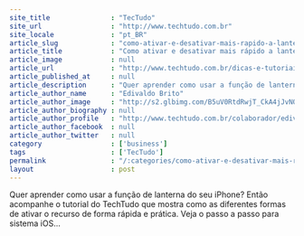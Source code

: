 ```yaml
---
site_title               : "TecTudo"
site_url                 : "http://www.techtudo.com.br"
site_locale              : "pt_BR"
article_slug             : "como-ativar-e-desativar-mais-rapido-a-lanterna-do-ios-7"
article_title            : "Como ativar e desativar mais rápido a lanterna do iOS 7"
article_image            : null
article_url              : "http://www.techtudo.com.br/dicas-e-tutoriais/noticia/2014/01/como-ativar-e-desativar-mais-rapido-a-lanterna-do-ios-7.html"
article_published_at     : null
article_description      : "Quer aprender como usar a função de lanterna do seu iPhone? Então acompanhe o tutorial do TechTudo que mostra como as diferentes formas de ativar o recurso de forma rápida e prática. Veja o passo a passo para sistema iOS..."
article_author_name      : "Edivaldo Brito"
article_author_image     : "http://s2.glbimg.com/B5uV0RtdRwjT_CkA4jJvNOc1NOw=/30x30/s2.glbimg.com/mQLLFYWbU8CNHyiR2LPsG_t-lh8=/0x0:1018x1018/140x140/s.glbimg.com/po/tt2/f/original/2014/02/16/techtudo01.png"
article_author_biography : null
article_author_profile   : "http://www.techtudo.com.br/colaborador/edivaldo-brito.html"
article_author_facebook  : null
article_author_twitter   : null
category                 : ['business']
tags                     : ['TecTudo']
permalink                : "/:categories/como-ativar-e-desativar-mais-rapido-a-lanterna-do-ios-7/"
layout                   : post
---
```


Quer aprender como usar a função de lanterna do seu iPhone? Então acompanhe o tutorial do TechTudo que mostra como as diferentes formas de ativar o recurso de forma rápida e prática. Veja o passo a passo para sistema iOS...
